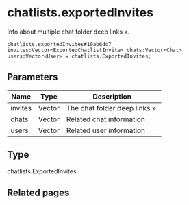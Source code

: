 # chatlists.exportedInvites
Info about multiple chat folder deep links ».

```
chatlists.exportedInvites#10ab6dc7 invites:Vector<ExportedChatlistInvite> chats:Vector<Chat> users:Vector<User> = chatlists.ExportedInvites;
```

## Parameters
| Name | Type | Description |
| ---- | :----: | ----------- |
| invites | Vector<ExportedChatlistInvite> | The chat folder deep links ». |
| chats | Vector<Chat> | Related chat information |
| users | Vector<User> | Related user information |


## Type
chatlists.ExportedInvites

## Related pages
